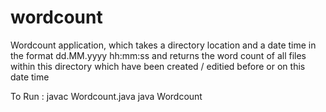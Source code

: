 # wordcount

<p> Wordcount application, which takes a directory location and a date time in the format dd.MM.yyyy hh:mm:ss
     and returns the word count of all files within this directory which have been created / editied before or on this date time
<p>
     
     
<p> To Run :
     javac Wordcount.java
     java Wordcount
